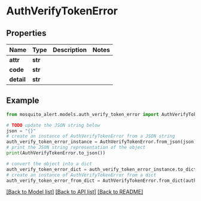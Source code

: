 # AuthVerifyTokenError


## Properties

Name | Type | Description | Notes
------------ | ------------- | ------------- | -------------
**attr** | **str** |  | 
**code** | **str** |  | 
**detail** | **str** |  | 

## Example

```python
from mosquito_alert.models.auth_verify_token_error import AuthVerifyTokenError

# TODO update the JSON string below
json = "{}"
# create an instance of AuthVerifyTokenError from a JSON string
auth_verify_token_error_instance = AuthVerifyTokenError.from_json(json)
# print the JSON string representation of the object
print(AuthVerifyTokenError.to_json())

# convert the object into a dict
auth_verify_token_error_dict = auth_verify_token_error_instance.to_dict()
# create an instance of AuthVerifyTokenError from a dict
auth_verify_token_error_from_dict = AuthVerifyTokenError.from_dict(auth_verify_token_error_dict)
```
[[Back to Model list]](../README.md#documentation-for-models) [[Back to API list]](../README.md#documentation-for-api-endpoints) [[Back to README]](../README.md)


